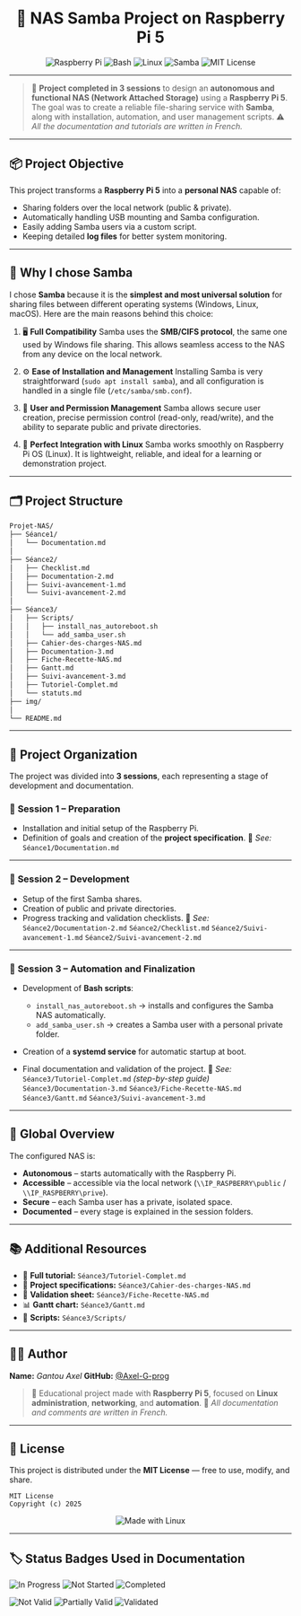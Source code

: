 <h1 align="center">🍓 NAS Samba Project on Raspberry Pi 5</h1>

<p align="center">
  <img src="https://img.shields.io/badge/Raspberry%20Pi-5-red?logo=raspberrypi" alt="Raspberry Pi">
  <img src="https://img.shields.io/badge/Bash-Scripting-blue?logo=gnu-bash" alt="Bash">
  <img src="https://img.shields.io/badge/Linux-Automation-green?logo=linux" alt="Linux">
  <img src="https://img.shields.io/badge/Samba-NAS-yellow?logo=samba" alt="Samba">
  <img src="https://img.shields.io/badge/License-MIT-lightgrey" alt="MIT License">
</p>

---

> 🧠 **Project completed in 3 sessions** to design an **autonomous and functional NAS (Network Attached Storage)** using a **Raspberry Pi 5**.
> The goal was to create a reliable file-sharing service with **Samba**, along with installation, automation, and user management scripts.
> ⚠️ *All the documentation and tutorials are written in French.*

---

## 📦 Project Objective

This project transforms a **Raspberry Pi 5** into a **personal NAS** capable of:

* Sharing folders over the local network (public & private).
* Automatically handling USB mounting and Samba configuration.
* Easily adding Samba users via a custom script.
* Keeping detailed **log files** for better system monitoring.

---

## 🧠 Why I chose **Samba**

I chose **Samba** because it is the **simplest and most universal solution** for sharing files between different operating systems (Windows, Linux, macOS).
Here are the main reasons behind this choice:

1. 🖥️ **Full Compatibility**
   Samba uses the **SMB/CIFS protocol**, the same one used by Windows file sharing.
   This allows seamless access to the NAS from any device on the local network.

2. ⚙️ **Ease of Installation and Management**
   Installing Samba is very straightforward (`sudo apt install samba`), and all configuration is handled in a single file (`/etc/samba/smb.conf`).

3. 🔐 **User and Permission Management**
   Samba allows secure user creation, precise permission control (read-only, read/write), and the ability to separate public and private directories.

4. 🔄 **Perfect Integration with Linux**
   Samba works smoothly on Raspberry Pi OS (Linux). It is lightweight, reliable, and ideal for a learning or demonstration project.

---

## 🗂️ Project Structure

```bash
Projet-NAS/
├── Séance1/
│   └── Documentation.md
│
├── Séance2/
│   ├── Checklist.md
│   ├── Documentation-2.md
│   ├── Suivi-avancement-1.md
│   └── Suivi-avancement-2.md
│
├── Séance3/
│   ├── Scripts/
│   │   ├── install_nas_autoreboot.sh
│   │   └── add_samba_user.sh
│   ├── Cahier-des-charges-NAS.md
│   ├── Documentation-3.md
│   ├── Fiche-Recette-NAS.md
│   ├── Gantt.md
│   ├── Suivi-avancement-3.md
│   ├── Tutoriel-Complet.md
│   └── statuts.md
├── img/
│
└── README.md
```

---

## 🧩 Project Organization

The project was divided into **3 sessions**, each representing a stage of development and documentation.

### 🔹 **Session 1 – Preparation**

* Installation and initial setup of the Raspberry Pi.
* Definition of goals and creation of the **project specification**.
  📄 *See:* `Séance1/Documentation.md`

---

### 🔹 **Session 2 – Development**

* Setup of the first Samba shares.
* Creation of public and private directories.
* Progress tracking and validation checklists.
  📄 *See:*
  `Séance2/Documentation-2.md`
  `Séance2/Checklist.md`
  `Séance2/Suivi-avancement-1.md`
  `Séance2/Suivi-avancement-2.md`

---

### 🔹 **Session 3 – Automation and Finalization**

* Development of **Bash scripts**:

  * `install_nas_autoreboot.sh` → installs and configures the Samba NAS automatically.
  * `add_samba_user.sh` → creates a Samba user with a personal private folder.
* Creation of a **systemd service** for automatic startup at boot.
* Final documentation and validation of the project.
  📄 *See:*
  `Séance3/Tutoriel-Complet.md` *(step-by-step guide)*
  `Séance3/Documentation-3.md`
  `Séance3/Fiche-Recette-NAS.md`
  `Séance3/Gantt.md`
  `Séance3/Suivi-avancement-3.md`

---

## 🧰 Global Overview

The configured NAS is:

* **Autonomous** – starts automatically with the Raspberry Pi.
* **Accessible** – accessible via the local network (`\\IP_RASPBERRY\public` / `\\IP_RASPBERRY\prive`).
* **Secure** – each Samba user has a private, isolated space.
* **Documented** – every stage is explained in the session folders.

---

## 📚 Additional Resources

* 📝 **Full tutorial:** `Séance3/Tutoriel-Complet.md`
* 📖 **Project specifications:** `Séance3/Cahier-des-charges-NAS.md`
* 🧾 **Validation sheet:** `Séance3/Fiche-Recette-NAS.md`
* 📊 **Gantt chart:** `Séance3/Gantt.md`
* 🧩 **Scripts:** `Séance3/Scripts/`

---

## 👨‍💻 Author

**Name:** *Gantou Axel*
**GitHub:** [@Axel-G-prog](https://github.com/Axel-G-prog)

> 🧰 Educational project made with **Raspberry Pi 5**, focused on **Linux administration**, **networking**, and **automation**.
> 📘 *All documentation and comments are written in French.*

---

## 🪪 License

This project is distributed under the **MIT License** — free to use, modify, and share.

```text
MIT License  
Copyright (c) 2025
```

<p align="center">
  <img src="https://img.shields.io/badge/Made%20with-Linux%20%26%20Love-black?logo=linux" alt="Made with Linux">
</p>

---

## 🏷️ Status Badges Used in Documentation

![In Progress](https://img.shields.io/badge/Status-In%20Progress-yellow)
![Not Started](https://img.shields.io/badge/Status-Not%20Started-lightgrey)
![Completed](https://img.shields.io/badge/Status-Completed-brightgreen)

![Not Valid](https://img.shields.io/badge/Status-Not%20Valid-red)
![Partially Valid](https://img.shields.io/badge/Status-Partially%20Valid-lightgrey)
![Validated](https://img.shields.io/badge/Status-Validated-brightgreen)

